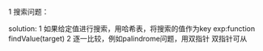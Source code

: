 1 搜索问题：

solution:
1 如果给定值进行搜索，用哈希表，将搜索的值作为key
exp:function findValue(target)
2 逐一比较，例如palindrome问题，用双指针
双指针可从
